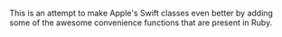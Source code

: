 This is an attempt to make  Apple's Swift classes even better by adding some of the awesome convenience functions that are present in Ruby.

